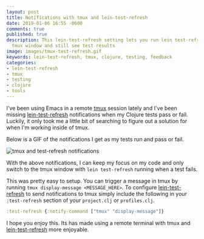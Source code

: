 ```yaml
---
layout: post
title: Notifications with tmux and lein-test-refresh
date: 2019-01-06 16:55 -0600
comments: true
published: true
description: This lein-test-refresh setting lets you run lein test-refresh in a non-visible
  tmux window and still see test results
image: images/tmux-test-refresh.gif
keywords: lein-test-refresh, tmux, clojure, testing, feedback
categories:
- lein-test-refresh
- tmux
- testing
- clojure
- tools
---
```


I've been using Emacs in a remote [tmux](https://github.com/tmux/tmux) session lately and I've been missing [lein-test-refresh](https://github.com/jakemcc/lein-test-refresh#notifications) notifications when my Clojure tests pass or fail. Luckily, it only took me a little bit of searching to figure out a solution for when I'm working inside of tmux.

Below is a GIF of the notifications I get as my tests run and pass or fail.

![tmux and test-refresh notifications](/images/tmux-test-refresh.gif "tmux and test-refresh notifications")

With the above notifications, I can keep my focus on my code and only switch to the tmux window with `lein test-refresh` running when a test fails.

This was pretty easy to setup. You can trigger a message in tmux by running `tmux display-message <MESSAGE_HERE>`. To configure [lein-test-refresh](https://github.com/jakemcc/lein-test-refresh#notifications) to send notifications to tmux simply include the following in your `:test-refresh` section of your `project.clj` or `profiles.clj`.

```clojure
:test-refresh {:notify-command ["tmux" "display-message"]}
```

I hope you enjoy this. Its has made using a remote terminal with tmux and [lein-test-refresh](https://github.com/jakemcc/lein-test-refresh) more enjoyable.
